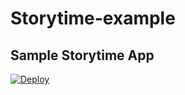 Storytime-example
=================

## Sample Storytime App

[![Deploy](https://www.herokucdn.com/deploy/button.png)](https://heroku.com/deploy?template=https://github.com/flyoverworks/storytime-example)